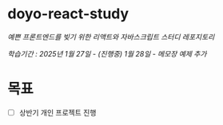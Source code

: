 # doyo-react-study

_예쁜 프론트엔드를 빚기 위한 리액트와 자바스크립트 스터디 레포지토리_

_학습기간 : 2025년 1월 27일 - (진행중)_
_1월 28일 - 메모장 예제 추가_

# 목표

-[ ] 상반기 개인 프로젝트 진행